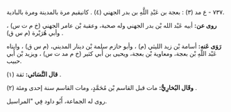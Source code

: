 ٧٣٧ - ع مد (٣) : بعجة بن عَبْدِ اللَّهِ بن بدر الجهني (٤) . كانيقيم مرة بالمدينة ومرة بالبادية.

**روى عن:** أبيه عَبْد الله بْن بدر الجهني وله صحبة، وعقبة بْن عامر الجهني (خ م ت س) ، وأبي هُرَيْرة (م س ق) .

**رَوَى عَنه:** أسامة بْن زيد الليثي (م) ، وأبو حازم سلمة بْن دينار المديني، (م س ق) ، وابناه عَبْد اللَّهِ بْن بعجة، ومعاوية بْن بعجة، ويحيى بن أَبي كثير (خ م مد ت س) ، ويزيد بْن أَبي حبيب.

**قال النَّسَائي:** ثقة (١) .

**وقَال البُخارِيُّ:** مات قبل القاسم بْن مُحَمَّدٍ، ومات القاسم سنة إحدى ومئة (٢) .

روى له الجماعة، أَبُو داود فِي "المراسيل.